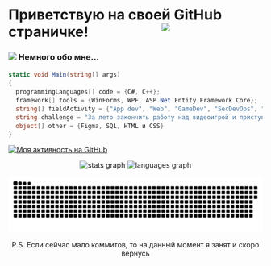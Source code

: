 # Приветствую на своей GitHub страничке! <img align='right' src='https://user-images.githubusercontent.com/5713670/87202985-820dcb80-c2b6-11ea-9f56-7ec461c497c3.gif' width='200'>
<!-- Комментарий! -->
### <img src="https://media.giphy.com/media/WUlplcMpOCEmTGBtBW/giphy.gif" width="50"> Немного обо мне...
```cs
static void Main(string[] args)
{
  programmingLanguages[] code = {C#, C++};
  framework[] tools = {WinForms, WPF, ASP.Net Entity Framework Core};
  string[] fieldActivity = {"App dev", "Web", "GameDev", "SecDevOps", "Science"};
  string challenge = "За лето закончить работу над видеоигрой и приступить к пополнению проектов на GitHub";
  object[] other = {Figma, SQL, HTML и CSS}
}
```
[![Моя активность на GitHub](https://github-readme-activity-graph.vercel.app/graph?username=1FADGER1&theme=github-compact)](https://github.com/ashutosh00710/github-readme-activity-graph)

<div align="center">
<img src="https://github-readme-stats.vercel.app/api?username=1FADGER1&show_icons=true&theme=github_dark&locale=en&hide_border=false&order=1" height="150" alt="stats graph"  />
<img src="https://github-readme-stats.vercel.app/api/top-langs?username=1FADGER1&locale=en&theme=github_dark&hide_border=false&order=2" height="150" alt="languages graph"  />
</div>

<p align="center"><img width="600" src="github-snake.svg" alt="snake"/></p>
<p align="center">P.S. Если сейчас мало коммитов, то на данный момент я занят и скоро вернусь</p>
